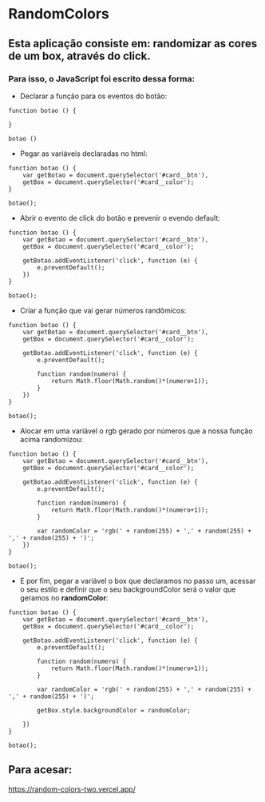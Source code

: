 # RandomColors

## Esta aplicação consiste em: randomizar as cores de um box, através do click.

### Para isso, o JavaScript foi escrito dessa forma:

* Declarar a função para os eventos do botão:

~~~
function botao () {

}

botao ()
~~~

* Pegar as variáveis declaradas no html:

~~~
function botao () {
    var getBotao = document.querySelector('#card__btn'),
    getBox = document.querySelector('#card__color');
}

botao();
~~~

* Abrir o evento de click do botão e prevenir o evendo default:

~~~
function botao () {
    var getBotao = document.querySelector('#card__btn'),
    getBox = document.querySelector('#card__color');

    getBotao.addEventListener('click', function (e) {
        e.preventDefault();
    })
}

botao();
~~~

* Criar a função que vai gerar números randômicos:

~~~
function botao () {
    var getBotao = document.querySelector('#card__btn'),
    getBox = document.querySelector('#card__color');

    getBotao.addEventListener('click', function (e) {
        e.preventDefault();

        function random(numero) {
            return Math.floor(Math.random()*(numero+1));
        }
    })
}

botao();
~~~

* Alocar em uma variável o rgb gerado por números que a nossa função acima randomizou:

~~~
function botao () {
    var getBotao = document.querySelector('#card__btn'),
    getBox = document.querySelector('#card__color');

    getBotao.addEventListener('click', function (e) {
        e.preventDefault();

        function random(numero) {
            return Math.floor(Math.random()*(numero+1));
        }

        var randomColor = 'rgb(' + random(255) + ',' + random(255) + ',' + random(255) + ')';
    })
}

botao();
~~~

* E por fim, pegar a variável o box que declaramos no passo um, acessar o seu estilo e definir que o seu backgroundColor será o valor que geramos no **randomColor**:

~~~
function botao () {
    var getBotao = document.querySelector('#card__btn'),
    getBox = document.querySelector('#card__color');

    getBotao.addEventListener('click', function (e) {
        e.preventDefault();

        function random(numero) {
            return Math.floor(Math.random()*(numero+1));
        }

        var randomColor = 'rgb(' + random(255) + ',' + random(255) + ',' + random(255) + ')';

        getBox.style.backgroundColor = randomColor;

    })
}

botao();
~~~

## Para acesar:

https://random-colors-two.vercel.app/